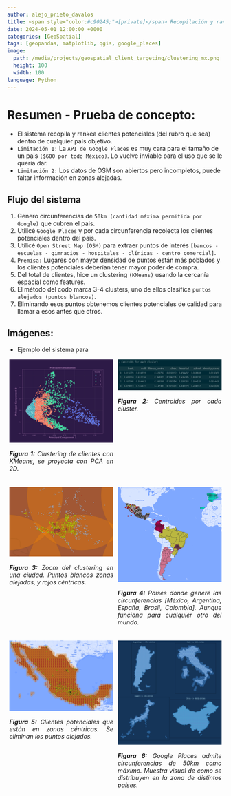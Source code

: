 ```yaml
---
author: alejo_prieto_davalos
title: <span style="color:#c90245;">[private]</span> Recopilación y ranking de posibles clientes usando datos geoespaciales
date: 2024-05-01 12:00:00 +0000
categories: [GeoSpatial]
tags: [geopandas, matplotlib, qgis, google_places]
image:
  path: /media/projects/geospatial_client_targeting/clustering_mx.png
  height: 100
  width: 100
language: Python
---
```


# Resumen - Prueba de concepto:
- El sistema recopila y rankea clientes potenciales (del rubro que sea) dentro de cualquier país objetivo.
- `Limitación 1:` La `API de Google Places` es muy cara para el tamaño de un pais `($600 por todo México)`. Lo vuelve inviable para el uso que se le quería dar.
- `Limitación 2:` Los datos de OSM son abiertos pero incompletos, puede faltar información en zonas alejadas.

## Flujo del sistema
1. Genero circunferencias de `50km (cantidad máxima permitida por Google)` que cubren el pais.
2. Utilicé `Google Places` y por cada circunferencia recolecta los clientes potenciales dentro del pais.
3. Utilicé `Open Street Map (OSM)` para extraer puntos de interés `[bancos - escuelas - gimnacios - hospitales - clínicas - centro comercial]`.
4. `Premisa:` Lugares con mayor densidad de puntos están más poblados y los clientes potenciales deberían tener mayor poder de compra.
5. Del total de clientes, hice un clustering `(KMeans)` usando la cercanía espacial como features.
6. El método del codo marca 3-4 clusters, uno de ellos clasifica `puntos alejados (puntos blancos)`.
7. Eliminando esos puntos obtenemos clientes potenciales de calidad para llamar a esos antes que otros.


## Imágenes:
- Ejemplo del sistema para 
<div style="display: flex; flex-wrap: wrap; justify-content: space-around;">

  <div style="flex-basis: 48%; max-width: 300px; margin-bottom: 20px; text-align: justify;">
    <img src="/media/projects/geospatial_client_targeting/cluster_pca.jpeg" alt="Clustering PCA" style="max-width: 300px; width: 100%; height: auto;">
    <p style="width: 100%; max-width: 300px;"><em><b>Figura 1:</b> Clustering de clientes con KMeans, se proyecta con PCA en 2D.</em></p>
  </div>

  <div style="flex-basis: 48%; max-width: 300px; margin-bottom: 20px; text-align: justify;">
    <img src="/media/projects/geospatial_client_targeting/cluster_centroids.jpeg" alt="Cluster centroids" style="max-width: 300px; width: 100%; height: auto;">
    <p style="width: 100%; max-width: 300px;"><em><b>Figura 2:</b> Centroides por cada cluster.</em></p>
  </div>

  <div style="flex-basis: 48%; max-width: 300px; margin-bottom: 20px; text-align: justify;">
    <img src="/media/projects/geospatial_client_targeting/clustering_mx_zoom.png" alt="Clustering Zoom" style="max-width: 300px; width: 100%; height: auto;">
    <p style="width: 100%; max-width: 300px;"><em><b>Figura 3:</b> Zoom del clustering en una ciudad. Puntos blancos zonas alejadas, y rojos céntricas.</em></p>
  </div>

  <div style="flex-basis: 48%; max-width: 300px; margin-bottom: 20px; text-align: justify;">
    <img src="/media/projects/geospatial_client_targeting/world.png" alt="Clustering World" style="max-width: 300px; width: 100%; height: auto;">
    <p style="width: 100%; max-width: 300px;"><em><b>Figura 4:</b> Países donde generé las circunferencias [México, Argentina, España, Brasil, Colombia]. Aunque funciona para cualquier otro del mundo.</em></p>
  </div>

  <div style="flex-basis: 48%; max-width: 300px; margin-bottom: 20px; text-align: justify;">
    <img src="/media/projects/geospatial_client_targeting/clustering_mx_without_1.png" alt="Clustering eliminando zonas alejadas" style="max-width: 300px; width: 100%; height: auto;">
    <p style="width: 100%; max-width: 300px;"><em><b>Figura 5:</b> Clientes potenciales que están en zonas céntricas. Se eliminan los puntos alejados.</em></p>
  </div>

  <div style="flex-basis: 48%; max-width: 300px; margin-bottom: 20px; text-align: justify;">
    <img src="/media/projects/geospatial_client_targeting/subplot_countries.png" alt="Circles zones" style="max-width: 300px; width: 100%; height: auto;">
    <p style="width: 100%; max-width: 300px;"><em><b>Figura 6:</b> Google Places admite circunferencias de 50km como máximo. Muestra visual de como se distribuyen en la zona de distintos países.</em></p>
  </div>

</div>
